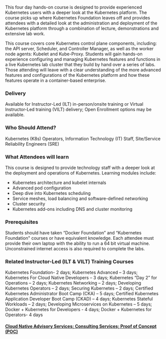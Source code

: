 <!-- Advanced Kubernetes for Operators -->

This four day hands-on course is designed to provide experienced Kubernetes users with a deeper look at the Kubernetes
platform. The course picks up where Kubernetes Foundation leaves off and provides attendees with a detailed look at
the administration and deployment of the Kubernetes platform through a combination of lecture, demonstrations and
extensive lab work.

This course covers core Kubernetes control plane components, including: the API server, Scheduler, and Controller
Manager, as well as the worker node agents: Kubelet and Kube-Proxy. Students will gain hands-on experience configuring
and managing Kubernetes features and functions in a live Kubernetes lab cluster that they build by hand over a series of
labs. Those attending will leave with a clear understanding of the more advanced features and configurations of the
Kubernetes platform and how these features operate in a container-based enterprise.


### Delivery

Available for Instructor-Led (ILT) in-person/onsite training or Virtual Instructor-Led training (VILT) delivery; Open Enrollment options may be available.


### Who Should Attend?

Kubernetes (K8s) Operators, Information Technology (IT) Staff, Site/Service Reliability Engineers (SRE)


### What Attendees will learn

This course is designed to provide technology staff with a deeper look at the deployment and operations of Kubernetes. Learning modules include:

- Kubernetes architecture and kubelet internals
- Advanced pod configuration
- Deep dive into Kubernetes scheduling
- Service meshes, load balancing and software-defined networking
- Cluster security
- Kubernetes add-ons including DNS and cluster monitoring


### Prerequisites

Students should have taken “Docker Foundation” and “Kubernetes Foundation" courses or have equivalent knowledge. Each attendee must provide their own laptop with the ability to run a 64 bit virtual machine. Unconstrained internet access is also required to complete the labs.


### Related  Instructor-Led (ILT & VILT) Training Courses

Kubernetes Foundation- 2 days; Kubernetes Advanced – 3 days; Kubernetes For Cloud Native Developers – 3 days; Kubernetes “Day 2” for Operations – 2 days; Kubernetes Networking – 2 days; Developing Kubernetes Operators – 2 days; Securing Kubernetes – 2 days; Certified Kubernetes Administrator Boot Camp (CKA) – 5 days; Certified Kubernetes Application Developer Boot Camp (CKAD) – 4 days; Kubernetes Stateful Workloads – 2 days; Developing Microservices on Kubernetes – 5 days; Docker + Kubernetes for Developers - 4 days;  Docker + Kubernetes for Operators- 4 days


#### [Cloud Native Advisory Services; Consulting Services; Proof of Concept (POC)](https://rx-m.com/cloud-native-consulting/)
